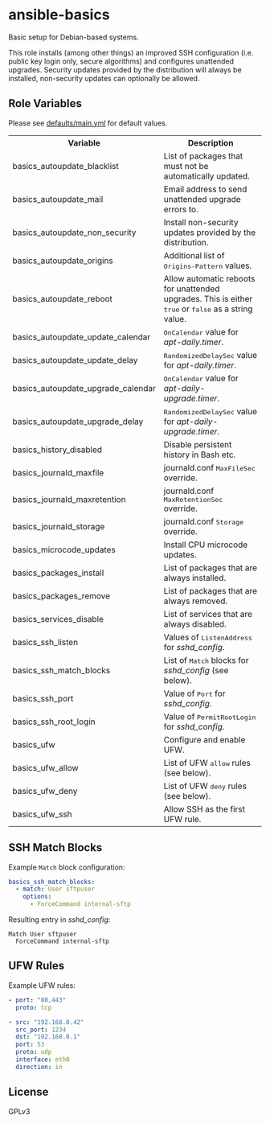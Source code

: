 ansible-basics
==============

Basic setup for Debian-based systems.

This role installs (among other things) an improved SSH configuration
(i.e. public key login only, secure algorithms) and configures unattended
upgrades. Security updates provided by the distribution will always be
installed, non-security updates can optionally be allowed.

Role Variables
--------------

Please see [defaults/main.yml](defaults/main.yml) for default values.

<table>
<tr>
  <th>Variable</th>
  <th>Description</th>
</tr>
<tr>
  <td>basics_autoupdate_blacklist</td>
  <td>List of packages that must not be automatically updated.</td>
</tr>
<tr>
  <td>basics_autoupdate_mail</td>
  <td>Email address to send unattended upgrade errors to.</td>
</tr>
<tr>
  <td>basics_autoupdate_non_security</td>
  <td>Install non-security updates provided by the distribution.</td>
</tr>
<tr>
  <td>basics_autoupdate_origins</td>
  <td>Additional list of <tt>Origins-Pattern</tt> values.</td>
</tr>
<tr>
  <td>basics_autoupdate_reboot</td>
  <td>
    Allow automatic reboots for unattended upgrades.
    This is either <tt>true</tt> or <tt>false</tt> as a string value.
  </td>
</tr>
<tr>
  <td>basics_autoupdate_update_calendar</td>
  <td><tt>OnCalendar</tt> value for <i>apt-daily.timer</i>.</td>
</tr>
<tr>
  <td>basics_autoupdate_update_delay</td>
  <td><tt>RandomizedDelaySec</tt> value for <i>apt-daily.timer</i>.</td>
</tr>
<tr>
  <td>basics_autoupdate_upgrade_calendar</td>
  <td><tt>OnCalendar</tt> value for <i>apt-daily-upgrade.timer</i>.</td>
</tr>
<tr>
  <td>basics_autoupdate_upgrade_delay</td>
  <td><tt>RandomizedDelaySec</tt> value for <i>apt-daily-upgrade.timer</i>.</td>
</tr>
<tr>
  <td>basics_history_disabled</td>
  <td>Disable persistent history in Bash etc.</td>
</tr>
<tr>
  <td>basics_journald_maxfile</td>
  <td>journald.conf <tt>MaxFileSec</tt> override.</td>
</tr>
<tr>
  <td>basics_journald_maxretention</td>
  <td>journald.conf <tt>MaxRetentionSec</tt> override.</td>
</tr>
<tr>
  <td>basics_journald_storage</td>
  <td>journald.conf <tt>Storage</tt> override.</td>
</tr>
<tr>
  <td>basics_microcode_updates</td>
  <td>Install CPU microcode updates.</td>
</tr>
<tr>
  <td>basics_packages_install</td>
  <td>List of packages that are always installed.</td>
</tr>
<tr>
  <td>basics_packages_remove</td>
  <td>List of packages that are always removed.</td>
</tr>
<tr>
  <td>basics_services_disable</td>
  <td>List of services that are always disabled.</td>
</tr>
<tr>
  <td>basics_ssh_listen</td>
  <td>Values of <tt>ListenAddress</tt> for <i>sshd_config</i>.</td>
</tr>
<tr>
  <td>basics_ssh_match_blocks</td>
  <td>List of <tt>Match</tt> blocks for <i>sshd_config</i> (see below).</td>
</tr>
<tr>
  <td>basics_ssh_port</td>
  <td>Value of <tt>Port</tt> for <i>sshd_config</i>.</td>
</tr>
<tr>
  <td>basics_ssh_root_login</td>
  <td>Value of <tt>PermitRootLogin</tt> for <i>sshd_config</i>.</td>
</tr>
<tr>
  <td>basics_ufw</td>
  <td>Configure and enable UFW.</td>
</tr>
<tr>
  <td>basics_ufw_allow</td>
  <td>List of UFW <tt>allow</tt> rules (see below).</td>
</tr>
<tr>
  <td>basics_ufw_deny</td>
  <td>List of UFW <tt>deny</tt> rules (see below).</td>
</tr>
<tr>
  <td>basics_ufw_ssh</td>
  <td>Allow SSH as the first UFW rule.</td>
</tr>
</table>

SSH Match Blocks
----------------

Example `Match` block configuration:

```yaml
basics_ssh_match_blocks:
  - match: User sftpuser
    options:
      - ForceCommand internal-sftp
```

Resulting entry in *sshd_config*:

```
Match User sftpuser
  ForceCommand internal-sftp
```

UFW Rules
---------

Example UFW rules:

```yaml
- port: "80,443"
  proto: tcp

- src: "192.168.0.42"
  src_port: 1234
  dst: "192.168.0.1"
  port: 53
  proto: udp
  interface: eth0
  direction: in
```

License
-------

GPLv3
